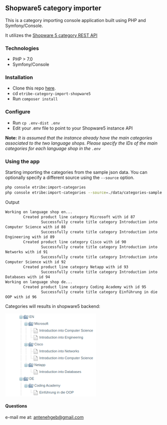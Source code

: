 ## Shopware5 category importer

This is a category importing console application built using PHP and Symfony/Console. 

It utilizes the [Shopware 5 category REST API](https://developers.shopware.com/developers-guide/rest-api/api-resource-categories/) 


### Technologies
- PHP > 7.0
- Symfony/Console

### Installation
* Clone this repo [here](https://github.com/agebeyaw/etribe-category-import-shopware5).
* cd `etribe-category-import-shopware5`
* Run `composer install`

### Configure
* Run `cp .env-dist .env`
* Edit your .env file to point to your Shopware5 instance API

**Note:** _It is assumed that the instance already have the main categories associated to the two language shops. Please specify the IDs of the main categories for each language shop in the `.env`_
  
### Using the app

Starting importing the categories from the sample json data.
You can optionally specify a different source using the `--source` option.

```sh
php console etribe:import-categories
php console etribe:import-categories --source=./data/categories-sample.json
```

Output
```
Working on language shop en...
        Created product line category Microsoft with id 87
                Successfully create title category Introduction into Computer Science with id 88
                Successfully create title category Introduction into Engineering with id 89
        Created product line category Cisco with id 90
                Successfully create title category Introduction into Networks with id 91
                Successfully create title category Introduction into Computer Science with id 92
        Created product line category Netapp with id 93
                Successfully create title category Introduction into Databases with id 94
Working on language shop de...
        Created product line category Coding Academy with id 95
                Successfully create title category Einführung in die OOP with id 96
```

Categories will results in shopware5 backend:

![Edit Debug Config](docs/img/category-tree.png)

#### Questions
e-mail me at: [antenehgeb@gmail.com](mailto:antenehgeb@gmail.com)
